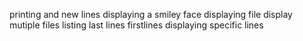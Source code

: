 printing and new lines
displaying a smiley face
displaying file
display mutiple files
listing last lines
firstlines
displaying specific lines
